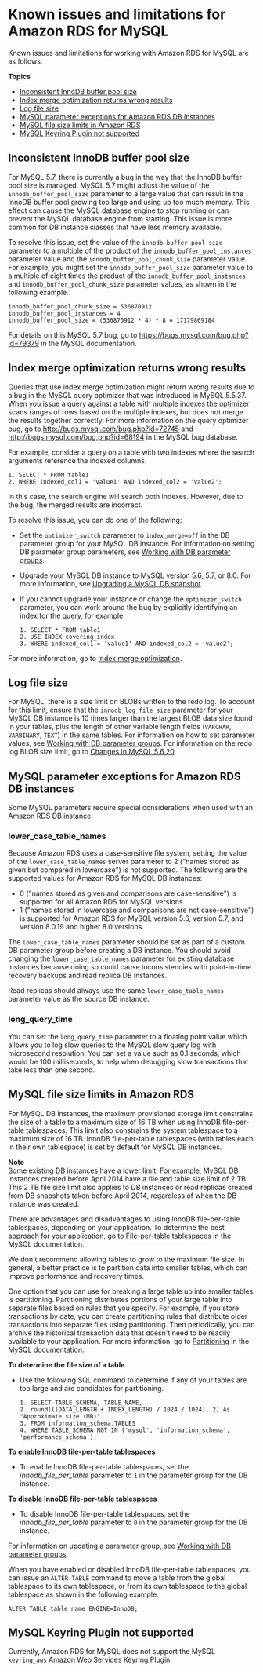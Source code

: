 # Known issues and limitations for Amazon RDS for MySQL<a name="MySQL.KnownIssuesAndLimitations"></a>

Known issues and limitations for working with Amazon RDS for MySQL are as follows\.

**Topics**
+ [Inconsistent InnoDB buffer pool size](#MySQL.Concepts.KnownIssuesAndLimitations.InnodbBufferPoolSize)
+ [Index merge optimization returns wrong results](#MySQL.Concepts.KnownIssuesAndLimitations.IndexMergeOptimization)
+ [Log file size](#MySQL.Concepts.KnownIssuesAndLimitations.LogFileSize)
+ [MySQL parameter exceptions for Amazon RDS DB instances](#MySQL.Concepts.ParameterNotes)
+ [MySQL file size limits in Amazon RDS](#MySQL.Concepts.Limits.FileSize)
+ [MySQL Keyring Plugin not supported](#MySQL.Concepts.Limits.KeyRing)

## Inconsistent InnoDB buffer pool size<a name="MySQL.Concepts.KnownIssuesAndLimitations.InnodbBufferPoolSize"></a>

For MySQL 5\.7, there is currently a bug in the way that the InnoDB buffer pool size is managed\. MySQL 5\.7 might adjust the value of the `innodb_buffer_pool_size` parameter to a large value that can result in the InnoDB buffer pool growing too large and using up too much memory\. This effect can cause the MySQL database engine to stop running or can prevent the MySQL database engine from starting\. This issue is more common for DB instance classes that have less memory available\.

To resolve this issue, set the value of the `innodb_buffer_pool_size` parameter to a multiple of the product of the `innodb_buffer_pool_instances` parameter value and the `innodb_buffer_pool_chunk_size` parameter value\. For example, you might set the `innodb_buffer_pool_size` parameter value to a multiple of eight times the product of the `innodb_buffer_pool_instances` and `innodb_buffer_pool_chunk_size` parameter values, as shown in the following example\.

```
innodb_buffer_pool_chunk_size = 536870912
innodb_buffer_pool_instances = 4
innodb_buffer_pool_size = (536870912 * 4) * 8 = 17179869184
```

For details on this MySQL 5\.7 bug, go to [https://bugs\.mysql\.com/bug\.php?id=79379](https://bugs.mysql.com/bug.php?id=79379) in the MySQL documentation\. 

## Index merge optimization returns wrong results<a name="MySQL.Concepts.KnownIssuesAndLimitations.IndexMergeOptimization"></a>

Queries that use index merge optimization might return wrong results due to a bug in the MySQL query optimizer that was introduced in MySQL 5\.5\.37\. When you issue a query against a table with multiple indexes the optimizer scans ranges of rows based on the multiple indexes, but does not merge the results together correctly\. For more information on the query optimizer bug, go to [http://bugs\.mysql\.com/bug\.php?id=72745](https://bugs.mysql.com/bug.php?id=72745) and [http://bugs\.mysql\.com/bug\.php?id=68194](https://bugs.mysql.com/bug.php?id=68194) in the MySQL bug database\. 

For example, consider a query on a table with two indexes where the search arguments reference the indexed columns\. 

```
1. SELECT * FROM table1
2. WHERE indexed_col1 = 'value1' AND indexed_col2 = 'value2';
```

In this case, the search engine will search both indexes\. However, due to the bug, the merged results are incorrect\. 

To resolve this issue, you can do one of the following: 
+ Set the `optimizer_switch` parameter to `index_merge=off` in the DB parameter group for your MySQL DB instance\. For information on setting DB parameter group parameters, see [Working with DB parameter groups](USER_WorkingWithParamGroups.md)\.
+ Upgrade your MySQL DB instance to MySQL version 5\.6, 5\.7, or 8\.0\. For more information, see [Upgrading a MySQL DB snapshot](USER_UpgradeDBSnapshot.MySQL.md)\. 
+ If you cannot upgrade your instance or change the `optimizer_switch` parameter, you can work around the bug by explicitly identifying an index for the query, for example: 

  ```
  1. SELECT * FROM table1
  2. USE INDEX covering_index
  3. WHERE indexed_col1 = 'value1' AND indexed_col2 = 'value2';
  ```

For more information, go to [Index merge optimization](https://dev.mysql.com/doc/refman/8.0/en/index-merge-optimization.html)\. 

## Log file size<a name="MySQL.Concepts.KnownIssuesAndLimitations.LogFileSize"></a>

For MySQL, there is a size limit on BLOBs written to the redo log\. To account for this limit, ensure that the `innodb_log_file_size` parameter for your MySQL DB instance is 10 times larger than the largest BLOB data size found in your tables, plus the length of other variable length fields \(`VARCHAR`, `VARBINARY`, `TEXT`\) in the same tables\. For information on how to set parameter values, see [Working with DB parameter groups](USER_WorkingWithParamGroups.md)\. For information on the redo log BLOB size limit, go to [Changes in MySQL 5\.6\.20](https://dev.mysql.com/doc/relnotes/mysql/5.6/en/news-5-6-20.html)\. 

## MySQL parameter exceptions for Amazon RDS DB instances<a name="MySQL.Concepts.ParameterNotes"></a>

Some MySQL parameters require special considerations when used with an Amazon RDS DB instance\.

### lower\_case\_table\_names<a name="MySQL.Concepts.ParameterNotes.lower-case-table-names"></a>

Because Amazon RDS uses a case\-sensitive file system, setting the value of the `lower_case_table_names` server parameter to 2 \("names stored as given but compared in lowercase"\) is not supported\. The following are the supported values for Amazon RDS for MySQL DB instances:
+ 0 \("names stored as given and comparisons are case\-sensitive"\) is supported for all Amazon RDS for MySQL versions\.
+ 1 \("names stored in lowercase and comparisons are not case\-sensitive"\) is supported for Amazon RDS for MySQL version 5\.6, version 5\.7, and version 8\.0\.19 and higher 8\.0 versions\.

The `lower_case_table_names` parameter should be set as part of a custom DB parameter group before creating a DB instance\. You should avoid changing the `lower_case_table_names` parameter for existing database instances because doing so could cause inconsistencies with point\-in\-time recovery backups and read replica DB instances\. 

Read replicas should always use the same `lower_case_table_names` parameter value as the source DB instance\. 

### long\_query\_time<a name="MySQL.Concepts.ParameterNotes.long_query_time"></a>

You can set the `long_query_time` parameter to a floating point value which allows you to log slow queries to the MySQL slow query log with microsecond resolution\. You can set a value such as 0\.1 seconds, which would be 100 milliseconds, to help when debugging slow transactions that take less than one second\. 

## MySQL file size limits in Amazon RDS<a name="MySQL.Concepts.Limits.FileSize"></a>

For MySQL DB instances, the maximum provisioned storage limit constrains the size of a table to a maximum size of 16 TB when using InnoDB file\-per\-table tablespaces\. This limit also constrains the system tablespace to a maximum size of 16 TB\. InnoDB file\-per\-table tablespaces \(with tables each in their own tablespace\) is set by default for MySQL DB instances\. 

**Note**  
Some existing DB instances have a lower limit\. For example, MySQL DB instances created before April 2014 have a file and table size limit of 2 TB\. This 2 TB file size limit also applies to DB instances or read replicas created from DB snapshots taken before April 2014, regardless of when the DB instance was created\.

There are advantages and disadvantages to using InnoDB file\-per\-table tablespaces, depending on your application\. To determine the best approach for your application, go to [File\-per\-table tablespaces](https://dev.mysql.com/doc/refman/8.0/en/innodb-file-per-table-tablespaces.html) in the MySQL documentation\. 

We don't recommend allowing tables to grow to the maximum file size\. In general, a better practice is to partition data into smaller tables, which can improve performance and recovery times\. 

One option that you can use for breaking a large table up into smaller tables is partitioning\. Partitioning distributes portions of your large table into separate files based on rules that you specify\. For example, if you store transactions by date, you can create partitioning rules that distribute older transactions into separate files using partitioning\. Then periodically, you can archive the historical transaction data that doesn't need to be readily available to your application\. For more information, go to [Partitioning](https://dev.mysql.com/doc/refman/8.0/en/partitioning.html) in the MySQL documentation\. 

**To determine the file size of a table**
+ Use the following SQL command to determine if any of your tables are too large and are candidates for partitioning\.

  ```
  1. SELECT TABLE_SCHEMA, TABLE_NAME,
  2. round(((DATA_LENGTH + INDEX_LENGTH) / 1024 / 1024), 2) As "Approximate size (MB)"
  3. FROM information_schema.TABLES
  4. WHERE TABLE_SCHEMA NOT IN ('mysql', 'information_schema', 'performance_schema');
  ```

**To enable InnoDB file\-per\-table tablespaces**
+ To enable InnoDB file\-per\-table tablespaces, set the *innodb\_file\_per\_table* parameter to `1` in the parameter group for the DB instance\. 

**To disable InnoDB file\-per\-table tablespaces**
+ To disable InnoDB file\-per\-table tablespaces, set the *innodb\_file\_per\_table* parameter to `0` in the parameter group for the DB instance\.

For information on updating a parameter group, see [Working with DB parameter groups](USER_WorkingWithParamGroups.md)\. 

When you have enabled or disabled InnoDB file\-per\-table tablespaces, you can issue an `ALTER TABLE` command to move a table from the global tablespace to its own tablespace, or from its own tablespace to the global tablespace as shown in the following example: 

```
ALTER TABLE table_name ENGINE=InnoDB;
```

## MySQL Keyring Plugin not supported<a name="MySQL.Concepts.Limits.KeyRing"></a>

Currently, Amazon RDS for MySQL does not support the MySQL `keyring_aws` Amazon Web Services Keyring Plugin\.